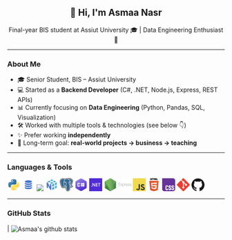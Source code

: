 <h2 align="center">👋 Hi, I'm Asmaa Nasr</h2>

<p align="center">
Final-year BIS student at Assiut University 🎓 | Data Engineering Enthusiast 🚀
</p>

---

### About Me
- 🎓 Senior Student, BIS – Assiut University  
- 💻 Started as a **Backend Developer** (C#, .NET, Node.js, Express, REST APIs)  
- 📊 Currently focusing on **Data Engineering** (Python, Pandas, SQL, Visualization)  
- 🛠️ Worked with multiple tools & technologies (see below 👇)  
- ✨ Prefer working **independently**  
- 🎯 Long-term goal: **real-world projects → business → teaching**  

---

### Languages & Tools

<code><img height="30" src="https://raw.githubusercontent.com/github/explore/master/topics/python/python.png"></code>
<code><img height="30" src="https://raw.githubusercontent.com/github/explore/master/topics/sql/sql.png"></code>
<code><img height="30" src="https://raw.githubusercontent.com/github/explore/master/topics/pandas/pandas.png"></code>
<code><img height="30" src="https://raw.githubusercontent.com/github/explore/master/topics/numpy/numpy.png"></code>
<code><img height="30" src="https://raw.githubusercontent.com/github/explore/master/topics/postgresql/postgresql.png"></code>
<code><img height="30" src="https://raw.githubusercontent.com/github/explore/master/topics/csharp/csharp.png"></code>
<code><img height="30" src="https://raw.githubusercontent.com/github/explore/master/topics/dotnet/dotnet.png"></code>
<code><img height="30" src="https://raw.githubusercontent.com/github/explore/master/topics/nodejs/nodejs.png"></code>
<code><img height="30" src="https://raw.githubusercontent.com/github/explore/master/topics/express/express.png"></code>
<code><img height="30" src="https://raw.githubusercontent.com/github/explore/master/topics/javascript/javascript.png"></code>
<code><img height="30" src="https://raw.githubusercontent.com/github/explore/master/topics/html/html.png"></code>
<code><img height="30" src="https://raw.githubusercontent.com/github/explore/master/topics/css/css.png"></code>
<code><img height="30" src="https://raw.githubusercontent.com/github/explore/master/topics/git/git.png"></code>
<code><img height="30" src="https://raw.githubusercontent.com/github/explore/master/topics/github/github.png"></code>

---

### GitHub Stats  

| <img align="center" src="https://github-readme-stats.vercel.app/api?username=asmaa-nasr&show_icons=true&include_all_commits=true&theme=buefy&hide_border=true" alt="Asmaa's github stats" /> 

